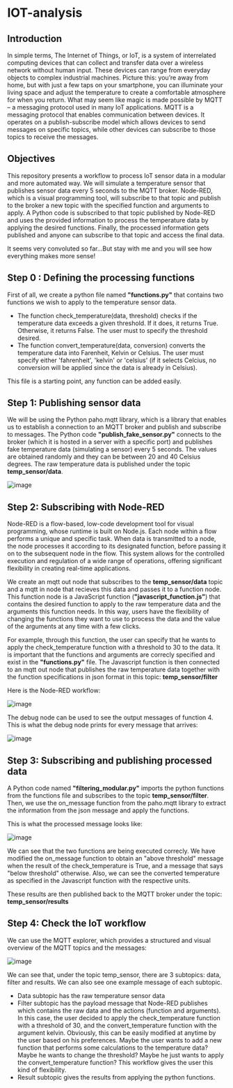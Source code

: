 # IOT-analysis

## Introduction
In simple terms, The Internet of Things, or IoT, is a system of interrelated computing devices that can collect and transfer data over a wireless network without human input. These devices can range from everyday objects to complex industrial machines.
Picture this: you’re away from home, but with just a few taps on your smartphone, you can illuminate your living space and adjust the temperature to create a comfortable atmosphere for when you return. What may seem like magic is made possible by MQTT – a messaging protocol used in many IoT applications. MQTT is a messaging protocol that enables communication between devices. It operates on a publish-subscribe model which allows devices to send messages on specific topics, while other devices can subscribe to those topics to receive the messages. 

## Objectives
This repository presents a workflow to process IoT sensor data in a modular and more automated way. 
We will simulate a temperature sensor that publishes sensor data every 5 seconds to the MQTT broker. Node-RED, which is a visual programming tool, will subscribe to that topic and publish to the broker a new topic with the specified function and arguments to apply.
A Python code is subscribed to that topic published by Node-RED and uses the provided information to process the temperature data by applying the desired functions. Finally, the processed information gets published and anyone can subscribe to that topic and access the final data. 

It seems very convoluted so far...But stay with me and you will see how everything makes more sense!

## Step 0 : Defining the processing functions
First of all, we create a python file named **"functions.py"** that contains two functions we wish to apply to the temperature sensor data. 
- The function check_temperature(data, threshold) checks if the temperature data exceeds a given threshold. If it does, it returns True. Otherwise, it returns False. The user must to specify the threshold desired. 
- The function convert_temperature(data, conversion) converts the temperature data into Farenheit, Kelvin or Celsius. The user must specify either 'fahrenheit', 'kelvin' or 'celsius' (if it selects Celcius, no conversion will be applied since the data is already in Celsius). 

This file is a starting point, any function can be added easily.

## Step 1: Publishing sensor data
We will be using the Python paho.mqtt library, which is a library that enables us to establish a connection to an MQTT broker and publish and subscribe to messages.
The Python code **"publish_fake_sensor.py"** connects to the broker (which it is hosted in a server with a specific port) and publishes fake temperature data (simulating a sensor) every 5 seconds. The values are obtained randomly and they can be between 20 and 40 Celsius degrees. The raw temperature data is published under the topic **temp_sensor/data**. 


![image](https://github.com/IhonaMaria/IOT-analysis/assets/119692820/fd561e13-35e3-4664-b22b-49351c31411a)

## Step 2: Subscribing with Node-RED
Node-RED is a flow-based, low-code development tool for visual programming, whose runtime is built on Node.js. Each node within a flow performs a unique and specific task. When data is transmitted to a node, the node processes it according to its designated function, before passing it on to the subsequent node in the flow. This system allows for the controlled execution and regulation of a wide range of operations, offering significant flexibility in creating real-time applications.

We create an mqtt out node that subscribes to the **temp_sensor/data** topic and a mqtt in node that recieves this data and passes it to a function node. This function node is a JavaScript function (**"javascript_function.js"**) that contains the desired function to apply to the raw temperature data and the arguments this function needs. In this way, users have the flexibility of changing the functions they want to use to process the data and the value of the arguments at any time with a few clicks. 

For example, through this function, the user can specify that he wants to apply the check_temperature function with a threshold to 30 to the data. It is important that the functions and arguments are correcly specified and exist in the **"functions.py"** file.
The Javascript function is then connected to an mqtt out node that publishes the raw temperature data together with the function specifications in json format in this topic: **temp_sensor/filter**

Here is the Node-RED workflow:

![image](https://github.com/IhonaMaria/IOT-analysis/assets/119692820/ea1feca4-b994-484f-a447-e61876d97903)

The debug node can be used to see the output messages of function 4. This is what the debug node prints for every message that arrives:

![image](https://github.com/IhonaMaria/IOT-analysis/assets/119692820/98bd1eb9-6f47-4a4d-8c7c-1cf5f54202d4)


## Step 3: Subscribing and publishing processed data
A Python code named **"filtering_modular.py"** imports the python functions from the functions file and subscribes to the topic **temp_sensor/filter**. Then, we use the on_message function from the paho.mqtt library to extract the information from the json message and apply the functions. 

This is what the processed message looks like:

![image](https://github.com/IhonaMaria/IOT-analysis/assets/119692820/a4f2de9e-1656-446a-b901-06e36eb44246)

We can see that the two functions are being executed correcly. We have modified the on_message function to obtain an "above threshold" message when the result of the check_temperature is True, and a message that says "below threshold" otherwise. Also, we can see the converted temperature as specified in the Javascript function with the respective units. 

These results are then published back to the MQTT broker under the topic: **temp_sensor/results**

## Step 4: Check the IoT workflow
We can use the MQTT explorer, which provides a structured and visual overview of the MQTT topics and the messages:

![image](https://github.com/IhonaMaria/IOT-analysis/assets/119692820/d41c3f49-00a2-42bb-a081-ef0af8dd3003)

We can see that, under the topic temp_sensor, there are 3 subtopics: data, filter and results. We can also see one example message of each subtopic. 
- Data subtopic has the raw temperature sensor data
- Filter subtopic has the payload message that Node-RED publishes which contains the raw data and the actions (function and arguments). In this case, the user decided to apply the check_temperature function with a threshold of 30, and the convert_temperature function with the argument kelvin. Obviously, this can be easily modified at anytime by the user based on his preferences. Maybe the user wants to add a new function that performs some calculations to the temperature data? Maybe he wants to change the threshold? Maybe he just wants to apply the convert_temperature function? This workflow gives the user this kind of flexibility.
- Result subtopic gives the results from applying the python functions. 
  
